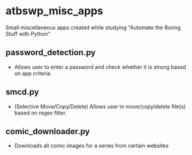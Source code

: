# atbswp_misc_apps
Small miscellaneous apps created while studying "Automate the Boring Stuff with Python"

## password_detection.py
- Allows user to enter a password and check whether it is strong based on app criteria.

## smcd.py
- (Selective Move/Copy/Delete) Allows user to move/copy/delete file(s) based on regex filter.

## comic_downloader.py
- Downloads all comic images for a series from certain websites
